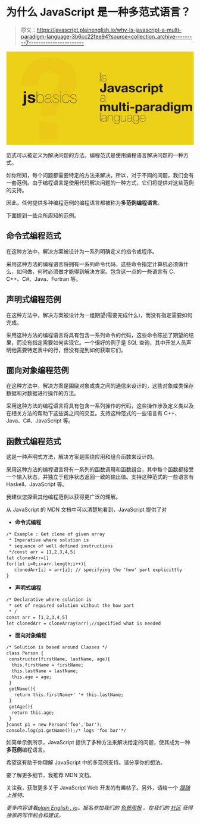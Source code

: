 # 为什么 JavaScript 是一种多范式语言？

> 原文：<https://javascript.plainenglish.io/why-is-javascript-a-multi-paradigm-language-3b6cc22fee94?source=collection_archive---------7----------------------->

![](img/2208fe68975bff02651ddee19aa47653.png)

范式可以被定义为解决问题的方法。编程范式是使用编程语言解决问题的一种方式。

如你所知，每个问题都需要特定的方法来解决。所以，对于不同的问题，我们会有一套范例。由于编程语言是使用代码解决问题的一种方式，它们将提供对这些范例的支持。

因此，任何提供多种编程范例的编程语言都被称为**多范例编程语言**。

下面提到一些众所周知的范例。

## 命令式编程范式

在这种方法中，解决方案被设计为一系列明确定义的指令或程序。

采用这种方法的编程语言将拥有一系列命令代码，这些命令指定计算机必须做什么，如何做，何时必须做才能得到解决方案。包含这一点的一些语言有 C、C++、C#、Java、Fortran 等。

## 声明式编程范例

在这种方法中，解决方案被设计为一组期望(需要完成什么)，而没有指定需要如何完成。

采用这种方法的编程语言将具有包含一系列命令的代码，这些命令陈述了期望的结果，而没有指定需要如何实现它。一个很好的例子是 SQL 查询，其中开发人员声明他需要特定表中的行，但没有提到如何获取它们。

## 面向对象编程范例

在这种方法中，解决方案是围绕对象或类之间的通信来设计的，这些对象或类保存数据和对数据进行操作的方法。

采用这种方法的编程语言将具有包含一系列操作的代码，这些操作涉及定义类以及在相关方法的帮助下这些类之间的交互。支持这种范式的一些语言有 C++、Java、C#、JavaScript 等。

## 函数式编程范式

这是一种声明式方法，解决方案是围绕应用和组合函数来设计的。

采用这种方法的编程语言将有一系列的函数调用和函数组合，其中每个函数都接受一个输入状态，并独立于程序状态返回一致的输出值。支持这种范式的一些语言有 Haskell、JavaScript 等。

我建议您探索其他编程范例以获得更广泛的理解。

从 JavaScript 的 MDN 文档中可以清楚地看到，JavaScript 提供了对

*   **命令式编程**

```
/* Example : Get clone of given array
 * Imperative where solution is 
 * sequence of well defined instructions
 */const arr = [1,2,3,4,5]
let clonedArr=[]
for(let i=0;i<arr.length;i++){
   clonedArr[i] = arr[i]; // specifying the 'how' part explicittly
}
```

*   **声明式编程**

```
/* Declarative where solution is 
 * set of required solution without the how part
 * /
const arr = [1,2,3,4,5]
let clonedArr = cloneArray(arr);//specified what is needed
```

*   **面向对象编程**

```
/* Solution is based around Classes */
class Person {
 constructor(firstName, lastName, age){
  this.firstName = firstName;
  this.lastName = lastName;
  this.age = age;
 }
 getName(){
   return this.firstName+' '+ this.lastName;
 }
 getAge(){
  return this.age;
 }
}const p1 = new Person('foo','bar');
console.log(p1.getName());/* logs 'foo bar'*/
```

如简单示例所示，JavaScript 提供了多种方法来解决给定的问题，使其成为一种**多范例**编程语言。

希望这有助于你理解 JavaScript 中的多范例支持。请分享你的想法。

要了解更多细节，我推荐 MDN 文档。

关注我，获取更多关于 JavaScript Web 开发的有趣帖子。另外，请给一个 [*跟随*](https://twitter.com/jsbasics_dev) *上推特。*

*更多内容请看*[*plain English . io*](http://plainenglish.io/)*。报名参加我们的* [*免费周报*](http://newsletter.plainenglish.io/) *。在我们的* [*社区*](https://discord.gg/GtDtUAvyhW) *获得独家的写作机会和建议。*